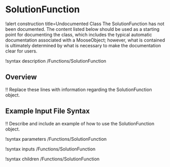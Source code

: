 # SolutionFunction

!alert construction title=Undocumented Class
The SolutionFunction has not been documented. The content listed below should be used as a starting point for
documenting the class, which includes the typical automatic documentation associated with a
MooseObject; however, what is contained is ultimately determined by what is necessary to make the
documentation clear for users.

!syntax description /Functions/SolutionFunction

## Overview

!! Replace these lines with information regarding the SolutionFunction object.

## Example Input File Syntax

!! Describe and include an example of how to use the SolutionFunction object.

!syntax parameters /Functions/SolutionFunction

!syntax inputs /Functions/SolutionFunction

!syntax children /Functions/SolutionFunction

